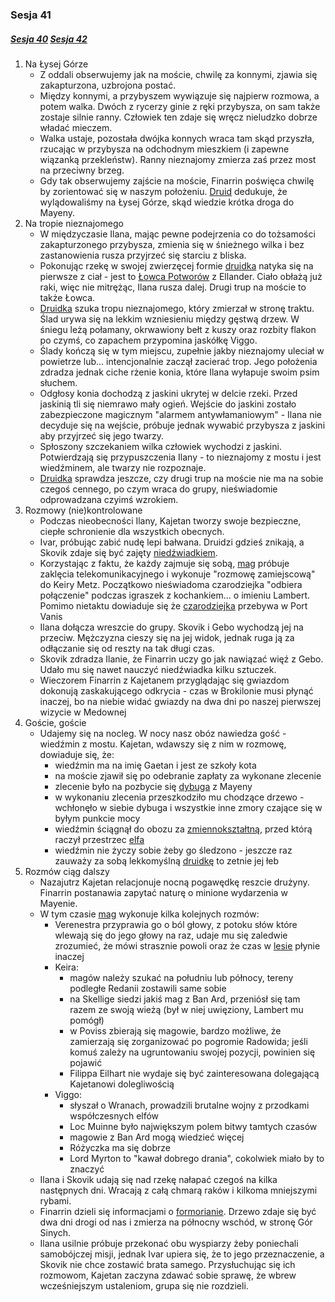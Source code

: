 ### Sesja 41
##### [Sesja 40](#sesja-040) [Sesja 42](#sesja-042)
1. Na Łysej Górze
    - Z oddali obserwujemy jak na moście, chwilę za konnymi, zjawia się zakapturzona, uzbrojona postać.
    - Między konnymi, a przybyszem wywiązuje się najpierw rozmowa, a potem walka. Dwóch z rycerzy ginie z ręki przybysza, on sam także zostaje silnie ranny. Człowiek ten zdaje się wręcz nieludzko dobrze władać mieczem.
    - Walka ustaje, pozostała dwójka konnych wraca tam skąd przyszła, rzucając w przybysza na odchodnym mieszkiem (i zapewne wiązanką przekleństw). Ranny nieznajomy zmierza zaś przez most na przeciwny brzeg.
    - Gdy tak obserwujemy zajście na moście, Finarrin poświęca chwilę by zorientować się w naszym położeniu. [Druid](Finarrin) dedukuje, że wylądowaliśmy na Łysej Górze, skąd wiedzie krótka droga do Mayeny.
2. Na tropie nieznajomego
    - W międzyczasie Ilana, mając pewne podejrzenia co do tożsamości zakapturzonego przybysza, zmienia się w śnieżnego wilka i bez zastanowienia rusza przyjrzeć się starciu z bliska.
    - Pokonując rzekę w swojej zwierzęcej formie [druidka](Ilana) natyka się na pierwsze z ciał - jest to [Łowca Potworów](Łowca) z Ellander. Ciało obłażą już raki, więc nie mitrężąc, Ilana rusza dalej. Drugi trup na moście to także Łowca.
    - [Druidka](Ilana) szuka tropu nieznajomego, który zmierzał w stronę traktu. Ślad urywa się na lekkim wzniesieniu między gęstwą drzew. W śniegu leżą połamany, okrwawiony bełt z kuszy oraz rozbity flakon po czymś, co zapachem przypomina jaskółkę Viggo.
    - Ślady kończą się w tym miejscu, zupełnie jakby nieznajomy uleciał w powietrze lub... intencjonalnie zaczął zacierać trop. Jego położenia zdradza jednak ciche rżenie konia, które Ilana wyłapuje swoim psim słuchem.
    - Odgłosy konia dochodzą z jaskini ukrytej w delcie rzeki. Przed jaskinią tli się niemrawo mały ogień. Wejście do jaskini zostało zabezpieczone magicznym "alarmem antywłamaniowym" - Ilana nie decyduje się na wejście, próbuje jednak wywabić przybysza z jaskini aby przyjrzeć się jego twarzy.
    - Spłoszony szczekaniem wilka człowiek wychodzi z jaskini. Potwierdzają się przypuszczenia Ilany - to nieznajomy z mostu i jest wiedźminem, ale twarzy nie rozpoznaje. 
    - [Druidka](Ilana) sprawdza jeszcze, czy drugi trup na moście nie ma na sobie czegoś cennego, po czym wraca do grupy, nieświadomie odprowadzana czyimś wzrokiem.
3. Rozmowy (nie)kontrolowane
    - Podczas nieobecności Ilany, Kajetan tworzy swoje bezpieczne, ciepłe schronienie dla wszystkich obecnych.
    - Ivar, próbując zabić nudę lepi bałwana. Druidzi gdzieś znikają, a Skovik zdaje się być zajęty [niedźwiadkiem](Gebo). 
    - Korzystając z faktu, że każdy zajmuje się sobą, [mag](Kajetan) próbuje zaklęcia telekomunikacyjnego i wykonuje "rozmowę zamiejscową" do Keiry Metz. Początkowo nieświadoma czarodziejka "odbiera połączenie" podczas igraszek z kochankiem...  o imieniu Lambert. Pomimo nietaktu dowiaduje się że [czarodziejka](Keira) przebywa w Port Vanis
    - Ilana dołącza wreszcie do grupy. Skovik i Gebo wychodzą jej na przeciw. Mężczyzna cieszy się na jej widok, jednak ruga ją za odłączanie się od reszty na tak długi czas.
    - Skovik zdradza Ilanie, że Finarrin uczy go jak nawiązać więź z Gebo. Udało mu się nawet nauczyć niedźwiadka kilku sztuczek.
    - Wieczorem Finarrin z Kajetanem przyglądając się gwiazdom dokonują zaskakującego odkrycia - czas w Brokilonie musi płynąć inaczej, bo na niebie widać gwiazdy na dwa dni po naszej pierwszej wizycie w Medownej
4. Goście, goście
    - Udajemy się na nocleg. W nocy nasz obóz nawiedza gość - wiedźmin z mostu. Kajetan, wdawszy się z nim w rozmowę, dowiaduje się, że:
        - wiedźmin ma na imię Gaetan i jest ze szkoły kota
        - na moście zjawił się po odebranie zapłaty za wykonane zlecenie
        - zlecenie było na pozbycie się [dybuga](Dybuk) z Mayeny
        - w wykonaniu zlecenia przeszkodziło mu chodzące drzewo - wchłonęło w siebie dybuga i wszystkie inne zmory czające się w byłym punkcie mocy
        - wiedźmin ściągnął do obozu za [zmiennokształtną](Ilana), przed którą raczył przestrzec [elfa](Kajetan)
        - wiedźmin nie życzy sobie żeby go śledzono - jeszcze raz zauważy za sobą lekkomyślną [druidkę](Ilana) to zetnie jej łeb
5. Rozmów ciąg dalszy
    - Nazajutrz Kajetan relacjonuje nocną pogawędkę reszcie drużyny. Finarrin postanawia zapytać naturę o minione wydarzenia w Mayenie.
    - W tym czasie [mag](Kajetan) wykonuje kilka kolejnych rozmów:
        - Verenestra przyprawia go o ból głowy, z potoku słów które wlewają się do jego głowy na raz, udaje mu się zaledwie zrozumieć, że mówi strasznie powoli oraz że czas w [lesie](Brokilon) płynie inaczej
        - Keira:
            - magów należy szukać na południu lub północy, tereny podległe Redanii zostawili same sobie
            - na Skellige siedzi jakiś mag z Ban Ard, przeniósł się tam razem ze swoją wieżą (był w niej uwięziony, Lambert mu pomógł)
            - w Poviss zbierają się magowie, bardzo możliwe, że zamierzają się zorganizować po pogromie Radowida; jeśli komuś zależy na ugruntowaniu swojej pozycji, powinien się pojawić
            - Filippa Eilhart nie wydaje się być zainteresowana dolegającą Kajetanowi dolegliwością
        - Viggo:
            - słyszał o Wranach, prowadzili brutalne wojny z przodkami współczesnych elfów
            - Loc Muinne było największym polem bitwy tamtych czasów
            - magowie z Ban Ard mogą wiedzieć więcej
            - Różyczka ma się dobrze
            - Lord Myrton to "kawał dobrego drania", cokolwiek miało by to znaczyć
    - Ilana i Skovik udają się nad rzekę nałapać czegoś na kilka następnych dni. Wracają z całą chmarą raków i kilkoma mniejszymi rybami.
    - Finarrin dzieli się informacjami o [formorianie](Formorian). Drzewo zdaje się być dwa dni drogi od nas i zmierza na północny wschód, w stronę Gór Sinych.
    - Ilana usilnie próbuje przekonać obu wyspiarzy żeby poniechali samobójczej misji, jednak Ivar upiera się, że to jego przeznaczenie, a Skovik nie chce zostawić brata samego. Przysłuchując się ich rozmowom, Kajetan zaczyna zdawać sobie sprawę, że wbrew wcześniejszym ustaleniom, grupa się nie rozdzieli.